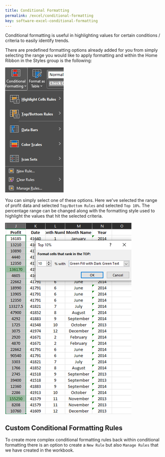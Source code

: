 ```yaml
---
title: Conditional Formatting
permalink: /excel/conditional-formatting
key: software-excel-conditional-formatting
---
```


Conditional formatting is useful in highlighting values for certain conditions / criteria to easily identify trends.

There are predefined formatting options already added for you from simply selecting the range you would like to apply formatting and within the Home Ribbon in the Styles group is the following:

![Conditional Formatting](/assets/images/excel/conditional-formatting.png)

You can simply select one of these options. Here we've selected the range of profit data and selected `Top/Bottom Rules` and selected `Top 10%`. The percentage range can be changed along with the formatting style used to highlight the values that hit the selected criteria.

![Example Conditional Formatting](/assets/images/excel/top-10percent.png)

## Custom Conditional Formatting Rules

To create more complex conditional formatting rules back within conditional formatting there is an option to create a `New Rule` but also `Manage Rules` that we have created in the workbook. 

